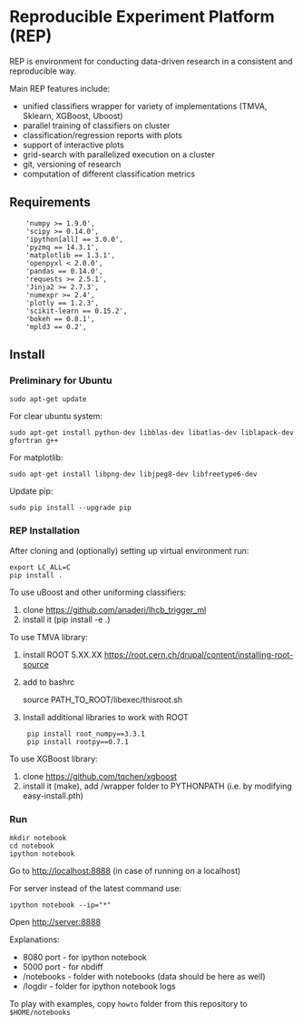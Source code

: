 # Reproducible Experiment Platform (REP)

REP is environment for conducting data-driven research in a consistent and reproducible way.

Main REP features include:

  * unified classifiers wrapper for variety of implementations (TMVA, Sklearn, XGBoost, Uboost)
  * parallel training of classifiers on cluster 
  * classification/regression reports with plots
  * support of interactive plots
  * grid-search with parallelized execution on a cluster
  * git, versioning of research
  * computation of different classification metrics 


## Requirements

        'numpy >= 1.9.0',
        'scipy >= 0.14.0',
        'ipython[all] == 3.0.0',
        'pyzmq == 14.3.1',
        'matplotlib == 1.3.1',
        'openpyxl < 2.0.0',
        'pandas == 0.14.0',
        'requests >= 2.5.1',
        'Jinja2 >= 2.7.3',
        'numexpr >= 2.4',
        'plotly == 1.2.3',
        'scikit-learn == 0.15.2',
        'bokeh == 0.8.1',
        'mpld3 == 0.2',

## Install

### Preliminary for Ubuntu

    sudo apt-get update

For clear ubuntu system:

    sudo apt-get install python-dev libblas-dev libatlas-dev liblapack-dev gfortran g++

For matplotlib:

    sudo apt-get install libpng-dev libjpeg8-dev libfreetype6-dev

Update pip:

    sudo pip install --upgrade pip


### REP Installation

After cloning and (optionally) setting up virtual environment run:

    export LC_ALL=C
    pip install .


To use uBoost and other uniforming classifiers:

1. clone https://github.com/anaderi/lhcb_trigger_ml
2. install it (pip install -e .)


To use TMVA library:

1. install ROOT 5.XX.XX https://root.cern.ch/drupal/content/installing-root-source
2. add to bashrc

   source PATH_TO_ROOT/libexec/thisroot.sh

3. Install additional libraries to work with ROOT

        pip install root_numpy==3.3.1
        pip install rootpy==0.7.1



To use XGBoost library:

1. clone https://github.com/tqchen/xgboost
2. install it (make), add /wrapper folder to PYTHONPATH (i.e. by modifying easy-install.pth)


### Run

    mkdir notebook
    cd notebook
    ipython notebook

Go to [http://localhost:8888](http://localhost:8888) (in case of running on a localhost)

For server instead of the latest command use:

    ipython notebook --ip="*"

Open [http://server:8888](http://server:8888)


Explanations:

* 8080 port - for ipython notebook
* 5000 port - for nbdiff
* /notebooks - folder with notebooks (data should be here as well)
* /logdir - folder for ipython notebook logs

To play with examples, copy `howto` folder from this repository to `$HOME/notebooks`   